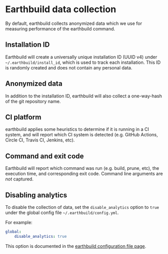# Earthbuild data collection

By default, earthbuild collects anonymized data which we use for measuring performance of the earthbuild command.

## Installation ID

Earthbuild will create a universally unique installation ID (UUID v4) under `~/.earthbuild/install_id`, which
is used to track each installation. This ID is randomly created and does not contain any personal data.


## Anonymized data

In addition to the installation ID, earthbuild will also collect a one-way-hash of the
git repository name.

## CI platform

earthbuild applies some heuristics to determine if it is running in a CI system, and will
report which CI system is detected (e.g. GitHub Actions, Circle CI, Travis CI, Jenkins, etc).

## Command and exit code

Earthbuild will report which command was run (e.g. build, prune, etc), the execution time, and corresponding exit code.
Command line arguments are *not* captured.

## Disabling analytics

To disable the collection of data, set the `disable_analytics` option to `true` under the global config file `~/.earthbuild/config.yml`.

For example:

```yaml
global:
    disable_analytics: true
```

This option is documented in the [earthbuild configuration file page](../earthbuild-config/earthbuild-config.md).
